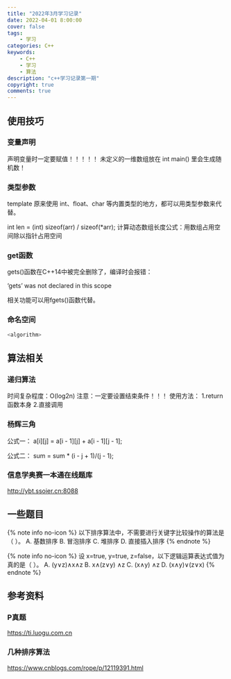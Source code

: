 ```yaml
---
title: "2022年3月学习记录"
date: 2022-04-01 8:00:00
cover: false
tags: 
	- 学习
categories: C++
keywords: 
	- C++
	- 学习
	- 算法
description: "c++学习记录第一期"
copyright: true
comments: true
---
```


## 使用技巧

### 变量声明

声明变量时一定要赋值！！！！！
未定义的一维数组放在 int main() 里会生成随机数！



### 类型参数

template<typename T>
原来使用 int、float、char 等内置类型的地方，都可以用类型参数来代替。

int len = (int) sizeof(arr) / sizeof(*arr);
计算动态数组长度公式：用数组占用空间除以指针占用空间



### get函数

gets()函数在C++14中被完全删除了，编译时会报错：

‘gets’ was not declared in this scope

相关功能可以用fgets()函数代替。



### 命名空间
```C++
<algorithm>
```


## 算法相关

### 递归算法
时间复杂程度：O(log2n)
注意：一定要设置结束条件！！！
使用方法：
1.return 函数本身
2.直接调用



### 杨辉三角

公式一：
a[i][j] = a[i - 1][j] + a[i - 1][j - 1];

公式二：
sum = sum * (i - j + 1)/(j - 1);



### 信息学奥赛一本通在线题库
http://ybt.ssoier.cn:8088




## 一些题目
{% note info no-icon %}
以下排序算法中，不需要进行关键字比较操作的算法是（ ）。
 A. 基数排序
 B. 冒泡排序
 C. 堆排序
 D. 直接插入排序
{% endnote %}

{% note info no-icon %}
设 x=true, y=true, z=false，以下逻辑运算表达式值为真的是（ ）。
 A. (y∨z)∧x∧z
 B. x∧(z∨y) ∧z
 C. (x∧y) ∧z
 D. (x∧y)∨(z∨x)
{% endnote %}

## 参考资料

### P真题
https://ti.luogu.com.cn

### 几种排序算法
https://www.cnblogs.com/rope/p/12119391.html


